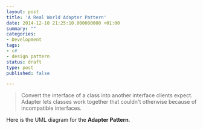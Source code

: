 ```yaml
---
layout: post
title: 'A Real World Adapter Pattern'
date: 2014-12-10 21:25:10.000000000 +01:00
summary: ""
categories:
- Development
tags:
- c#
- design pattern
status: draft
type: post
published: false

---
```


> Convert the interface of a class into another interface clients expect. Adapter lets classes work together that couldn't otherwise because of incompatible interfaces.

Here is the UML diagram for the **Adapter Pattern**.